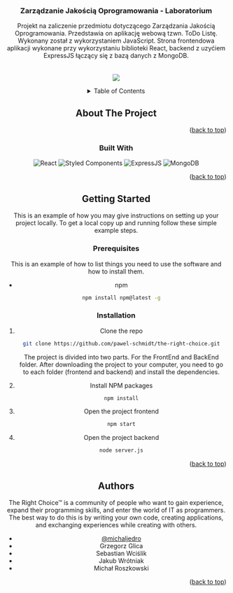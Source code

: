 <a name="readme-top"></a>


<br />
<div align="center">


<h3 align="center">Zarządzanie Jakością Oprogramowania - Laboratorium</h3>

  <p align="center">
    Projekt na zaliczenie przedmiotu dotyczącego Zarządzania Jakością Oprogramowania. Przedstawia on aplikację webową tzwn. ToDo Listę. Wykonany został z wykorzystaniem JavaScript. Strona frontendowa aplikacji wykonane przy wykorzystaniu biblioteki React, backend z uzyćiem ExpressJS łączący się z bazą danych z MongoDB.
    <br />
    <br />
    <br />
    <img src="https://user-images.githubusercontent.com/50203318/232338036-10da4883-940f-4af4-98b0-c08f9daff637.jpg">



  </p>

<!-- TABLE OF CONTENTS -->
<details>
  <summary>Table of Contents</summary>
  <ol>
    <li>
      <a href="#about-the-project">About The Project</a>
      <ul>
        <li><a href="#built-with">Built With</a></li>
      </ul>
    </li>
    <li>
      <a href="#getting-started">Getting Started</a>
      <ul>
        <li><a href="#prerequisites">Prerequisites</a></li>
        <li><a href="#installation">Installation</a></li>
      </ul>
    </li>
    <li><a href="#contributing">Contributing</a></li>
    <li><a href="#contact">Authors</a></li>
  </ol>
</details>

<!-- ABOUT THE PROJECT -->

## About The Project

<p align="right">(<a href="#readme-top">back to top</a>)</p>

### Built With

![React](https://img.shields.io/badge/React-61DAFB.svg?style=for-the-badge&logo=React&logoColor=black)
![Styled Components](https://img.shields.io/badge/Styled%20Components-DB7093.svg?style=for-the-badge&logo=styled-components&logoColor=white)
![ExpressJS](https://img.shields.io/badge/ExpressJS-000000.svg?style=for-the-badge&logo=express&logoColor=white)
![MongoDB](https://img.shields.io/badge/MongoDB-47A248.svg?style=for-the-badge&logo=mongodb&logoColor=white)


<p align="right">(<a href="#readme-top">back to top</a>)</p>

<!-- GETTING STARTED -->

## Getting Started

This is an example of how you may give instructions on setting up your project locally.
To get a local copy up and running follow these simple example steps.

### Prerequisites

This is an example of how to list things you need to use the software and how to install them.

- npm
  ```sh
  npm install npm@latest -g
  ```

### Installation

1. Clone the repo
   ```sh
   git clone https://github.com/pawel-schmidt/the-right-choice.git
   ```
   The project is divided into two parts. For the FrontEnd and BackEnd folder. After downloading the project to your computer, you need to go to each folder (frontend and backend) and install the dependencies.
   
2. Install NPM packages
   ```sh
   npm install
   ```
   
3. Open the project frontend
   ```sh
   npm start
   ```
4. Open the project backend
   ```sh
   node server.js
   ```

<p align="right">(<a href="#readme-top">back to top</a>)</p>



<!-- LICENSE -->

<!-- ## License

Distributed under the MIT License. See `LICENSE.txt` for more information.

<p align="right">(<a href="#readme-top">back to top</a>)</p> -->

<!-- CONTACT -->

## Authors

The Right Choice™ is a community of people who want to gain experience, expand their programming skills, and enter the world of IT as programmers. The best way to do this is by writing your own code, creating applications, and exchanging experiences while creating with others.

- [@michaljedro](https://github.com/michaljedro)
- Grzegorz Glica
- Sebastian Wciślik
- Jakub Wrótniak
- Michał Roszkowski 


<p align="right">(<a href="#readme-top">back to top</a>)</p>
